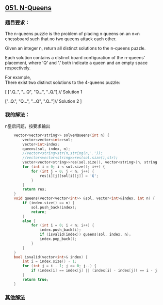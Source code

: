 ## [051. N-Queens](https://leetcode.com/problems/n-queens/#/description)
### 题目要求：
The n-queens puzzle is the problem of placing n queens on an n×n chessboard such that no two queens attack each other.

Given an integer n, return all distinct solutions to the n-queens puzzle.

Each solution contains a distinct board configuration of the n-queens' placement, where 'Q' and '.' both indicate a queen and an empty space respectively.

For example,<br>
There exist two distinct solutions to the 4-queens puzzle:

[
 [".Q..",
  "...Q",
  "Q...",
  "..Q."],// Solution 1

 ["..Q.",
  "Q...",
  "...Q",
  ".Q.."]// Solution 2
]
### 我的解法：
n皇后问题，按要求输出
```c
	vector<vector<string>> solveNQueens(int n) {
		vector<vector<int>>sol;
		vector<int>index;
		queens(sol, index, n);
		//vector<string>str(n,string(n,'.'));
		//vector<vector<string>>res(sol.size(),str);
		vector<vector<string>>res(sol.size(), vector<string>(n, string(n, '.')));
		for (int i = 0; i < sol.size(); i++) {
			for (int j = 0; j < n; j++) {
				res[i][j][sol[i][j]] = 'Q';
			}
		}
		return res;
	}
	void queens(vector<vector<int>> &sol, vector<int>&index, int n) {
		if (index.size() == n) {
			sol.push_back(index);
			return;
		}
		else {
			for (int i = 0; i < n; i++) {
				index.push_back(i);
				if (isvalid(index)) queens(sol, index, n);
				index.pop_back();
			}
		}
	}
	bool isvalid(vector<int>& index) {
		int i = index.size() - 1;
		for (int j = i - 1; j >= 0; j--) {
			if (index[i] == index[j] || (index[i] - index[j]) == i - j || (index[i] - index[j]) == j - i) return false;
		}
		return true;
	}
```
### [其他解法](https://discuss.leetcode.com/category/59)

